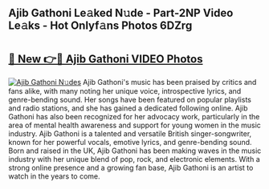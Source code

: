 ## Ajib Gathoni Le𝚊ked N𝚞de - Part-2NP Video Le𝚊ks - Hot Onlyf𝚊ns Photos 6DZrg

# <h2><a href="http://ab40166.deff.icu/?id=Ajib+Gathoni">🔗 New 👉🔴 Ajib Gathoni VIDEO Photos</a></h2>

[![Ajib Gathoni N𝚞des](https://i.imgur.com/rIISA9y.gif)](http://ab40166.deff.icu/?id=Ajib+Gathoni)
Ajib Gathoni's music has been praised by critics and fans alike, with many noting her unique voice, introspective lyrics, and genre-bending sound. Her songs have been featured on popular playlists and radio stations, and she has gained a dedicated following online. Ajib Gathoni has also been recognized for her advocacy work, particularly in the area of mental health awareness and support for young women in the music industry. Ajib Gathoni is a talented and versatile British singer-songwriter, known for her powerful vocals, emotive lyrics, and genre-bending sound. Born and raised in the UK, Ajib Gathoni has been making waves in the music industry with her unique blend of pop, rock, and electronic elements. With a strong online presence and a growing fan base, Ajib Gathoni is an artist to watch in the years to come.
